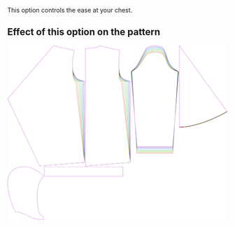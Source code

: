 This option controls the ease at your chest.

## Effect of this option on the pattern

![This image shows the effect of this option by superimposing several variants that have a different value for this option](yuri_chestease_sample.svg "Effect of this option on the pattern")
